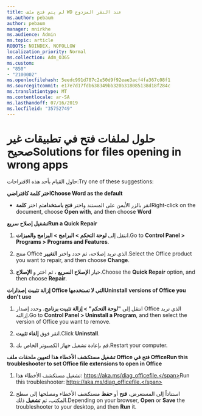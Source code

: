 ```yaml
---
title: لم يتم فتح ملف WD عند النقر المزدوج
ms.author: pebaum
author: pebaum
manager: mnirkhe
ms.audience: Admin
ms.topic: article
ROBOTS: NOINDEX, NOFOLLOW
localization_priority: Normal
ms.collection: Adm_O365
ms.custom:
- "850"
- "2100002"
ms.openlocfilehash: 5eedc991d787c2e50d9f92eae3acf4fa367c08f1
ms.sourcegitcommit: e17e7d17fdb638349bb320b318085138d18f284c
ms.translationtype: MT
ms.contentlocale: ar-SA
ms.lasthandoff: 07/16/2019
ms.locfileid: "35752749"
---
```

# <a name="solutions-for-files-opening-in-wrong-apps"></a><span data-ttu-id="e3cce-102">حلول لملفات فتح في تطبيقات غير صحيح</span><span class="sxs-lookup"><span data-stu-id="e3cce-102">Solutions for files opening in wrong apps</span></span>

<span data-ttu-id="e3cce-103">حاول القيام بأحد هذه الاقتراحات:</span><span class="sxs-lookup"><span data-stu-id="e3cce-103">Try one of these suggestions:</span></span>

<span data-ttu-id="e3cce-104">**اختر كلمة كافتراضي**</span><span class="sxs-lookup"><span data-stu-id="e3cce-104">**Choose Word as the default**</span></span>

* <span data-ttu-id="e3cce-105">انقر بالزر الأيمن على المستند واختر **فتح باستخدام**ثم اختر **كلمة**</span><span class="sxs-lookup"><span data-stu-id="e3cce-105">Right-click on the document, choose **Open with**, and then choose **Word**</span></span>

<span data-ttu-id="e3cce-106">**تشغيل إصلاح سريع**</span><span class="sxs-lookup"><span data-stu-id="e3cce-106">**Run a Quick Repair**</span></span>

1. <span data-ttu-id="e3cce-107">انتقل إلى **لوحة التحكم > البرامج > البرامج والميزات**.</span><span class="sxs-lookup"><span data-stu-id="e3cce-107">Go to **Control Panel > Programs > Programs and Features**.</span></span>

2. <span data-ttu-id="e3cce-108">منتج Office الذي تريد إصلاحه، ثم حدد واختر **التغيير**.</span><span class="sxs-lookup"><span data-stu-id="e3cce-108">Select the Office product you want to repair, and then choose **Change**.</span></span>

3. <span data-ttu-id="e3cce-109">خيار **الإصلاح السريع** ، ثم اختر و **الإصلاح**.</span><span class="sxs-lookup"><span data-stu-id="e3cce-109">Choose the **Quick Repair** option, and then choose **Repair**.</span></span>

<span data-ttu-id="e3cce-110">**إزالة تثبيت إصدارات Office التي لا تستخدمها**</span><span class="sxs-lookup"><span data-stu-id="e3cce-110">**Uninstall versions of Office you don't use**</span></span>

1. <span data-ttu-id="e3cce-111">انتقل إلى **"لوحة التحكم" > إزالة تثبيت برنامج**، وحدد إصدار Office الذي تريد إزالته.</span><span class="sxs-lookup"><span data-stu-id="e3cce-111">Go to **Control Panel > Uninstall a Program**, and then select the version of Office you want to remove.</span></span>

2. <span data-ttu-id="e3cce-112">انقر فوق **إلغاء تثبيت**.</span><span class="sxs-lookup"><span data-stu-id="e3cce-112">Click **Uninstall**.</span></span>

3. <span data-ttu-id="e3cce-113">قم بإعادة تشغيل جهاز الكمبيوتر الخاص بك.</span><span class="sxs-lookup"><span data-stu-id="e3cce-113">Restart your computer.</span></span>

<span data-ttu-id="e3cce-114">**تشغيل مستكشف الأخطاء هذا لتعيين ملحقات ملف Office فتح في Office**</span><span class="sxs-lookup"><span data-stu-id="e3cce-114">**Run this troubleshooter to set Office file extensions to open in Office**</span></span>

1. <span data-ttu-id="e3cce-115">تشغيل مستكشف الأخطاء هذا: https://aka.ms/diag_officefile.</span><span class="sxs-lookup"><span data-stu-id="e3cce-115">Run this troubleshooter: https://aka.ms/diag_officefile.</span></span>

2. <span data-ttu-id="e3cce-116">استناداً إلى المستعرض، **فتح** أو **حفظ** مستكشف الأخطاء ومصلحها إلى سطح المكتب، ثم **تشغيل** ذلك.</span><span class="sxs-lookup"><span data-stu-id="e3cce-116">Depending on your browser, **Open** or **Save** the troubleshooter to your desktop, and then **Run** it.</span></span>
